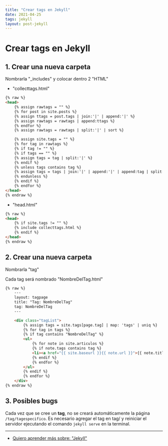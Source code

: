 ```yaml
---
title: "Crear tags en Jekyll"
date: 2021-04-25
tags: jekyll
layout: post-jekyll
---
```


# Crear tags en Jekyll

## 1. Crear una nueva carpeta

Nombrarla "_includes" y colocar dentro 2 "HTML"

- "collecttags.html"

````html
{% raw %}
<head>
    {% assign rawtags = "" %}
    {% for post in site.posts %}
    {% assign ttags = post.tags | join:'|' | append:'|' %}
    {% assign rawtags = rawtags | append:ttags %}
    {% endfor %}
    {% assign rawtags = rawtags | split:'|' | sort %}

    {% assign site.tags = "" %}
    {% for tag in rawtags %}
    {% if tag != "" %}
    {% if tags == "" %}
    {% assign tags = tag | split:'|' %}
    {% endif %}
    {% unless tags contains tag %}
    {% assign tags = tags | join:'|' | append:'|' | append:tag | split:'|' %}
    {% endunless %}
    {% endif %}
    {% endfor %}
</head>
{% endraw %}
````

- "head.html"

````html
{% raw %}
<head>
    {% if site.tags != "" %}
    {% include collecttags.html %}
    {% endif %}
</head>
{% endraw %}
````

## 2. Crear una nueva carpeta

Nombrarla "tag"

Cada tag será nombrado "NombreDelTag.html"

````html
{% raw %}
    ---
    layout: tagpage
    title: "Tag: NombreDelTag"
    tag: NombreDelTag
    ---

    <div class="tagList">
        {% assign tags = site.tags[page.tag] | map: 'tags' | uniq %}
        {% for tag in tags %}
        {% if tag contains "NombreDelTag" %}
        <ul>
            {% for note in site.articulos %}
            {% if note.tags contains tag %}
            <li><a href="{{ site.baseurl }}{{ note.url }}">{{ note.title }}</a></li>
            {% endif %}
            {% endfor %}
        </ul>
        {% endif %}
        {% endfor %}
    </div>
{% endraw %}
````

## 3. Posibles bugs

Cada vez que se cree un **tag**, no se creará automáticamente la página `/tag/tagespecifico`. Es necesario agregar el tag en tag/ y reiniciar el servidor ejecutando el comando `jekyll serve` en la terminal.

---

- [Quiero aprender más sobre: "Jekyll"](../0/jekyll)